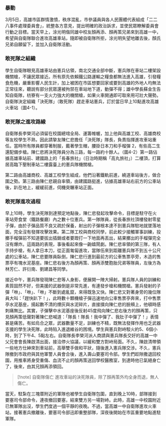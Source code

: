 ### 暴動
3月5日，高雄市區群情激憤，秩序混亂，市參議員與各人民團體代表組成「二二八事件處理委員會」，統整各方意見，提出明確的政治訴求，並使民眾瞭解委員會行動之目標。當天早上，涂光明偕同雄中校友顏再添、顏再策兄弟來到高雄一中，希望與自衛隊聯合進攻高雄車站，隨即被自衛隊所拒，涂光明失望地離去後，顏氏兄弟自願留下，並加入自衛隊活動。

###  敢死隊之組織
學生自衛隊眼見高雄車站由憲兵佔領，南北交通全部中斷，憲兵隊在車站二樓架設機關槍，不讓民眾接近。所有原先依賴鐵公路運輸之糧食都無法進入高雄，引發糧食危機，嚴重影響人民生計，加上被困在市區想要回家或要到高雄的外地人均無法正常往來，聽說有部分民眾還被拘禁在車站地下道，動彈不得；雄中學長蘇金生告知自衛隊，枋寮有一支火力強大的機關槍，如果火車開通即可取來用可壯大聲勢。自衛隊決定組織「決死隊」（敢死隊）趕走車站憲兵，訂於當日早上10點進攻高雄火車站（圖4-1）。

### 敢死隊之進攻路線
自衛隊長李榮河必須留在校園總琯全局、運籌帷幄，加上他與高雄工校、高雄商校等友校學生不熟，因此請摯友陳仁悲擔任「決死隊」隊長，負責指揮進攻車站重任。當時所有隊員都穿著制服，戴著學生帽，腰掛日本刀和手榴彈 2，有些高二生還配備步槍。陳仁悲將決死隊員分為三路，每一路約十餘人。（圖4-2）第一路佔據高雄車站前、建國路上的「長春旅社」（日治時期稱「高丸旅社」）二樓頂，打算居高臨下壓制車站二樓露臺上的憲兵隊機關槍。

第二路由高雄商校、高雄工校學生組成，他們沿著鐵軌前進，繞道車站後方，做合圍之勢。第三路由陳仁悲親自率領，由建國路挺進，佔據高雄車站右前方的公車站後，趴在地上，緩緩前進，伺機突冁車站正面。

### 敢死隊進攻過程
早上10時，學生決死隊到達預定地點後，陳仁悲發起攻擊命令，目標是駐守在火車站旁食堂（鐵路餐廳）內之數十位憲兵。第一隊隊員，從長春旅社頂樓發射零星子彈，由於子彈品質不良又疏於保養，射出的子彈根本達不到憲兵隊駐地就墜落地面，完全沒有發揮攻擊效果。第二隊工校與商校同學，前此較少接觸軍事訓練，投擲手榴彈前不知道要拔出插銷或者要蹬打一下地面再丟出，結果擲出的手榴彈完全沒有爆炸。這兩路的表現，事後看起來像一齣嬉鬧劇。陳仁悲率領的第三隊，有人手持步槍，有人拿日本刀，從正面匍匐進攻，當隊伍來到距離憲兵隊不到五十公尺處的公車站，陳仁悲要隊員臥倒，陳仁悲行進到最前方的公車售票亭旁，木造的售票亭有塊水泥基座。陳仁悲右後方為顏再策、顏再添雙胞胎兄弟等隊員，左後方為林芳仁、許衍南、劉建昌等同學。

接近中午，憲兵隊發現陳仁悲等人身影，便展開一陣大掃射。憲兵隊人員的訓練和素質固然不好，但美援的武器倒是非常先進，有連發步槍和機關槍。憲兵發射的子彈「咻」、「咻」、「咻」不斷到處亂竄，來得既急又快。陳仁悲又對著身旁的幾位隊員大叫：「趕快趴下！」，此時數十顆機槍子彈迅速地向公車售票亭奔來，打中售票亭水泥基座，揚起數不清的煙灰與水泥碎片，直接撲向陳仁悲的臉頰上，他頓時感刺痛無比。其實，子彈擊中水泥基座後反射45度飛向陳仁悲右後方的顏再策，只見顏再策低聲對著陳仁悲喊道：「隊長！隊長！我中彈了、我肚子中彈了！」表情甚是痛苦。有如烏合之眾，武器數量不足，訓練也不精，既無法發揮作用也乏武器支援的學生決死隊，此時陷入進退維谷的困境。學生與憲兵對峙駁火約5、6個小時，到了下午4、5點左右。自衛隊長李榮河派人商請與憲兵隊長交好的高雄一中父兄會會長陳啟清出面，接洽停火協議，以緩和雙方對峙局面。不久，陳啟清帶領一些地方仕紳來到車站前，高舉雙手做和平狀，隨後進入憲兵隊交涉。不久，憲兵隊撤到市政府與其他軍警人員會合後，進入壽山要塞司令部。學生們趁隙撒退回校園，用推車將身受重傷、血流不止的顏再策送回學校醫務室，到達時他已氣絕身亡了，後來，由其兄顏再添領回。

>[!note] 自衛隊傷亡
>進攻車站的決死隊員，除了顏再策外均全身而退，無人傷亡。

當天，駐紮在三塊厝附近的軍隊也被學生自衛隊包圍，直到晚上10時，部隊接到要塞司令部命令，連夜撤回要塞，結束雙方另一場對峙。此時，高雄一中校園附近已無軍隊出沒，學生們度過一個平靜的夜晚。不過，當高雄一中自衛隊進攻火車站，接著憲兵撤離後，要塞司令部迅即重整部隊，深夜後開始在市區重要地點進駐軍隊。